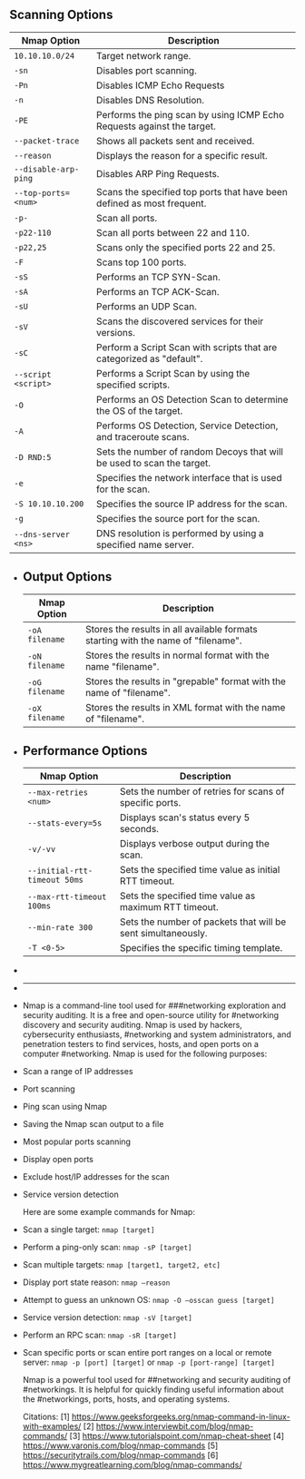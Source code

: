 ## Scanning Options

| **Nmap Option** | **Description** |
|---|----|
| `10.10.10.0/24` | Target network range. |
| `-sn` | Disables port scanning. |
| `-Pn` | Disables ICMP Echo Requests |
| `-n` | Disables DNS Resolution. |
| `-PE` | Performs the ping scan by using ICMP Echo Requests against the target. |
| `--packet-trace` | Shows all packets sent and received. |
| `--reason` | Displays the reason for a specific result. |
| `--disable-arp-ping` | Disables ARP Ping Requests. |
| `--top-ports=<num>` | Scans the specified top ports that have been defined as most frequent.  |
| `-p-` | Scan all ports. |
| `-p22-110` | Scan all ports between 22 and 110. |
| `-p22,25` | Scans only the specified ports 22 and 25. |
| `-F` | Scans top 100 ports. |
| `-sS` | Performs an TCP SYN-Scan. |
| `-sA` | Performs an TCP ACK-Scan. |
| `-sU` | Performs an UDP Scan. |
| `-sV` | Scans the discovered services for their versions. |
| `-sC` | Perform a Script Scan with scripts that are categorized as "default". |
| `--script <script>` | Performs a Script Scan by using the specified scripts. |
| `-O` | Performs an OS Detection Scan to determine the OS of the target. |
| `-A` | Performs OS Detection, Service Detection, and traceroute scans. |
| `-D RND:5` | Sets the number of random Decoys that will be used to scan the target. |
| `-e` | Specifies the network interface that is used for the scan. |
| `-S 10.10.10.200` | Specifies the source IP address for the scan. |
| `-g` | Specifies the source port for the scan. |
| `--dns-server <ns>` | DNS resolution is performed by using a specified name server. |
- ## Output Options
  
  
  | **Nmap Option** | **Description** |
  |---|----|
  | `-oA filename` | Stores the results in all available formats starting with the name of "filename". |
  | `-oN filename` | Stores the results in normal format with the name "filename". |
  | `-oG filename` | Stores the results in "grepable" format with the name of "filename". |
  | `-oX filename` | Stores the results in XML format with the name of "filename". |
- ## Performance Options
  
  | **Nmap Option** | **Description** |
  |---|----|
  | `--max-retries <num>` | Sets the number of retries for scans of specific ports. |
  | `--stats-every=5s` | Displays scan's status every 5 seconds. |
  | `-v/-vv` | Displays verbose output during the scan. |
  | `--initial-rtt-timeout 50ms` | Sets the specified time value as initial RTT timeout. |
  | `--max-rtt-timeout 100ms` | Sets the specified time value as maximum RTT timeout. |
  | `--min-rate 300` | Sets the number of packets that will be sent simultaneously. |
  | `-T <0-5>` | Specifies the specific timing template. |
-
- _________________________________________________________________________________________________________
- Nmap is a command-line tool used for ###networking exploration and security auditing. It is a free and open-source utility for #networking discovery and security auditing. Nmap is used by hackers, cybersecurity enthusiasts, #networking and system administrators, and penetration testers to find services, hosts, and open ports on a computer #networking. Nmap is used for the following purposes:
- Scan a range of IP addresses
- Port scanning
- Ping scan using Nmap
- Saving the Nmap scan output to a file
- Most popular ports scanning
- Display open ports
- Exclude host/IP addresses for the scan
- Service version detection
  
  Here are some example commands for Nmap:
- Scan a single target: ```nmap [target]```
- Perform a ping-only scan: ```nmap -sP [target]```
- Scan multiple targets: ```nmap [target1, target2, etc]```
- Display port state reason: ```nmap –reason```
- Attempt to guess an unknown OS: ```nmap -O –osscan guess [target]```
- Service version detection: ```nmap -sV [target]```
- Perform an RPC scan: ```nmap -sR [target]```
- Scan specific ports or scan entire port ranges on a local or remote server: ```nmap -p [port] [target]``` or ```nmap -p [port-range] [target]```
  
  Nmap is a powerful tool used for ##networking and security auditing of #networkings. It is helpful for quickly finding useful information about the #networkings, ports, hosts, and operating systems.
  
  Citations:
  [1] https://www.geeksforgeeks.org/nmap-command-in-linux-with-examples/
  [2] https://www.interviewbit.com/blog/nmap-commands/
  [3] https://www.tutorialspoint.com/nmap-cheat-sheet
  [4] https://www.varonis.com/blog/nmap-commands
  [5] https://securitytrails.com/blog/nmap-commands
  [6] https://www.mygreatlearning.com/blog/nmap-commands/